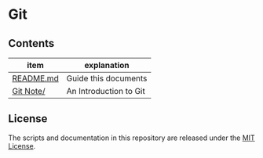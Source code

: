 # Git

## Contents
| item      | explanation            |
| --------- | ---------------------- |
| [README.md](README.md) | Guide this documents   |
| [Git Note/](GitNote/)  | An Introduction to Git |


## License
The scripts and documentation in this repository are released under the [MIT License](LICENSE).




